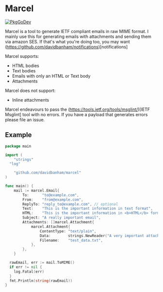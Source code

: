 # Marcel

[![PkgGoDev](https://pkg.go.dev/badge/github.com/davidbanham/marcel)](https://pkg.go.dev/github.com/davidbanham/marcel)

Marcel is a tool to generate IETF compliant emails in raw MIME format. I mainly use this for generating emails with attachments and sending them via amazon SES. If that's what you're doing too, you may want (https://github.com/davidbanham/notifications)[notifications]

Marcel supports:
* HTML bodies
* Text bodies
* Emails with only an HTML or Text body
* Attachments

Marcel does not support:
* Inline attachments

Marcel endeavours to pass the (https://tools.ietf.org/tools/msglint/)[IETF Msglint] tool with no errors. If you have a payload that generates errors please file an issue.

## Example

```Go
package main

import (
	"strings"
  "log"

	"github.com/davidbanham/marcel"
)

func main() {
	mail := marcel.Email{
		To:      "to@example.com",
		From:    "from@example.com",
		ReplyTo: "reply_to@example.com", // optional
		Text:    "This is the important information in text format",
		HTML:    "This is the important information in <b>HTML</b> format",
		Subject: "A really important email",
		Attachments: []marcel.Attachment{
			marcel.Attachment{
				ContentType: "text/plain",
				Data:        strings.NewReader("A very important attachment"), // Data will be base64 encoded before sending
				Filename:    "test_data.txt",
			},
		},
	}

  rawEmail, err := mail.ToMIME()
  if err != nil {
    log.Fatal(err)
  }
  fmt.Println(string(rawEmail))
}
```
